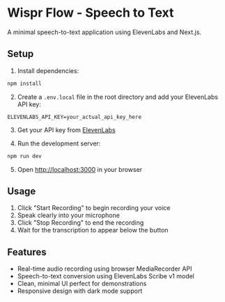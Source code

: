 # Wispr Flow - Speech to Text

A minimal speech-to-text application using ElevenLabs and Next.js.

## Setup

1. Install dependencies:
```bash
npm install
```

2. Create a `.env.local` file in the root directory and add your ElevenLabs API key:
```
ELEVENLABS_API_KEY=your_actual_api_key_here
```

3. Get your API key from [ElevenLabs](https://elevenlabs.io)

4. Run the development server:
```bash
npm run dev
```

5. Open [http://localhost:3000](http://localhost:3000) in your browser

## Usage

1. Click "Start Recording" to begin recording your voice
2. Speak clearly into your microphone
3. Click "Stop Recording" to end the recording
4. Wait for the transcription to appear below the button

## Features

- Real-time audio recording using browser MediaRecorder API
- Speech-to-text conversion using ElevenLabs Scribe v1 model
- Clean, minimal UI perfect for demonstrations
- Responsive design with dark mode support
